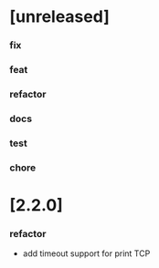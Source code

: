 # [unreleased]

### fix

### feat

### refactor

### docs

### test

### chore

# [2.2.0]

### refactor

- add timeout support for print TCP
